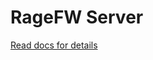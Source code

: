 # RageFW Server
[Read docs for details](https://git.entityseven.com/entityseven/rage-framework/wiki)